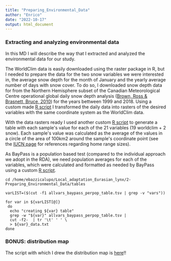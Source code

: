 ```yaml
---
title: "Preparing_Environmental_Data"
author: "Enrico"
date: "2022-10-17"
output: html_document
---
```


### Extracting and analyzing environmental data

In this MD I will describe the way that I extracted and analyzed the environmental data for our study.

The WorldClim data is easily downloaded using the raster package in R, but I needed to prepare the data for the two snow variables we were interested in, the average snow depth for the month of January and the yearly average number of days with snow cover. To do so, I downloaded snow depth data for from the Northern Hemisphere subset of the Canadian Meteorological Centre operational global daily snow depth analysis ([Brown, Ross & Brasnett, Bruce, 2010](https://nsidc.org/data/nsidc-0447/versions/1)) for the years bettween 1999 and 2018. Using a custom made [R script](code/create_snow_rasters.R) I transformed the daily data into rasters of the desired variables with the same coordinate system as the WorldClim data.

With the data rasters ready I used another custom [R script](code/get_perpop_vars_table_for_baypass.R) to generate a table with each sample's value for each of the 21 variables (19 worldclim + 2 snow). Each sample's value was calculated as the average of the values in a circle of the area of 100km2 around the sample's coordinate point (see the [IUCN page](https://www.iucnredlist.org/species/12519/121707666#habitat-ecology) for references regarding home range sizes).

As BayPass is a population based test (compared to the individual approach we adopt in the RDA), we need population averages for each of the variables, which were calculated and formatted as needed by BayPass using a custom [R script](code/get_perpop_vars_table_for_baypass.R).

```
cd /home/ebazzicalupo/Local_adaptation_Eurasian_lynx/2-Preparing_Environmental_Data/tables

varLIST=($(cut -f1 allvars_baypass_perpop_table.tsv | grep -v "vars"))

for var in ${varLIST[@]}
 do
  echo "creating ${var} table"
  grep -w "${var}" allvars_baypass_perpop_table.tsv |
  cut -f2-  | tr '\t' ' ' \
  > ${var}_data.txt
done
```

### BONUS: distribution map

The script with which I drew the distribution map is [here](code/draw_sampling_map.R)!!
